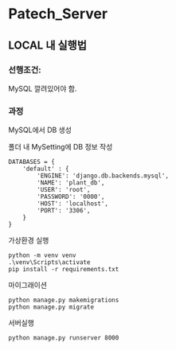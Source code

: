 # Patech_Server

## LOCAL 내 실행법

### 선행조건:
MySQL 깔려있어야 함.

### 과정

MySQL에서 DB 생성

폴더 내 MySetting에 DB 정보 작성


    DATABASES = {
        'default' : {
            'ENGINE': 'django.db.backends.mysql',
            'NAME': 'plant_db',
            'USER': 'root',
            'PASSWORD': '0000',
            'HOST': 'localhost',
            'PORT': '3306',
        }
    }



    
가상환경 실행

    python -m venv venv
    .\venv\Scripts\activate
    pip install -r requirements.txt

마이그래이션

    python manage.py makemigrations
    python manage.py migrate

서버실행

    python manage.py runserver 8000
